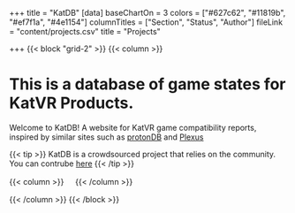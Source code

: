 +++
title = "KatDB"
[data]
baseChartOn = 3
colors = ["#627c62", "#11819b", "#ef7f1a", "#4e1154"]
columnTitles = ["Section", "Status", "Author"]
fileLink = "content/projects.csv"
title = "Projects"

+++
{{< block "grid-2" >}}
{{< column >}}

# This is a database of game states for **KatVR Products**.

Welcome to KatDB! A website for KatVR game compatibility reports, inspired by similar sites such as [protonDB](https://www.protondb.com/) and [Plexus](https://plexus.techlore.tech/)

{{< tip >}}
KatDB is a crowdsourced project that relies on the community. You can contrube [here](https://github.com/dokterkats/katDB)
{{< /tip >}}
<!--
{{< column >}}
{{< button "docs/" "Databases" >}}
{{< /column >}}
-->
{{< column >}}
ㅤ
{{< /column >}}

{{< /column >}}
{{< /block >}}
